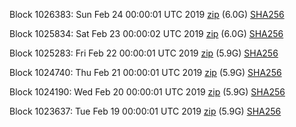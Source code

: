 Block 1026383: Sun Feb 24 00:00:01 UTC 2019 [zip](https://dash-bootstrap.ams3.digitaloceanspaces.com/mainnet/2019-02-24/bootstrap.dat.zip) (6.0G) [SHA256](https://dash-bootstrap.ams3.digitaloceanspaces.com/mainnet/2019-02-24/sha256.txt)

Block 1025834: Sat Feb 23 00:00:02 UTC 2019 [zip](https://dash-bootstrap.ams3.digitaloceanspaces.com/mainnet/2019-02-23/bootstrap.dat.zip) (6.0G) [SHA256](https://dash-bootstrap.ams3.digitaloceanspaces.com/mainnet/2019-02-23/sha256.txt)

Block 1025283: Fri Feb 22 00:00:01 UTC 2019 [zip](https://dash-bootstrap.ams3.digitaloceanspaces.com/mainnet/2019-02-22/bootstrap.dat.zip) (5.9G) [SHA256](https://dash-bootstrap.ams3.digitaloceanspaces.com/mainnet/2019-02-22/sha256.txt)

Block 1024740: Thu Feb 21 00:00:01 UTC 2019 [zip](https://dash-bootstrap.ams3.digitaloceanspaces.com/mainnet/2019-02-21/bootstrap.dat.zip) (5.9G) [SHA256](https://dash-bootstrap.ams3.digitaloceanspaces.com/mainnet/2019-02-21/sha256.txt)

Block 1024190: Wed Feb 20 00:00:01 UTC 2019 [zip](https://dash-bootstrap.ams3.digitaloceanspaces.com/mainnet/2019-02-20/bootstrap.dat.zip) (5.9G) [SHA256](https://dash-bootstrap.ams3.digitaloceanspaces.com/mainnet/2019-02-20/sha256.txt)

Block 1023637: Tue Feb 19 00:00:01 UTC 2019 [zip](https://dash-bootstrap.ams3.digitaloceanspaces.com/mainnet/2019-02-19/bootstrap.dat.zip) (5.9G) [SHA256](https://dash-bootstrap.ams3.digitaloceanspaces.com/mainnet/2019-02-19/sha256.txt)
